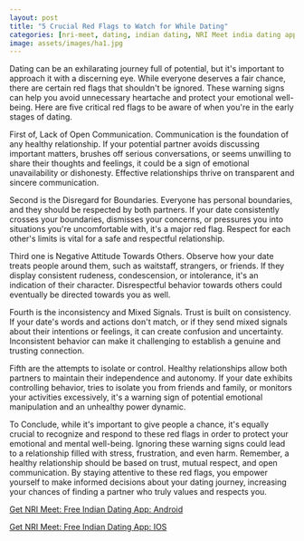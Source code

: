 ```yaml
---
layout: post
title: "5 Crucial Red Flags to Watch for While Dating"
categories: [nri-meet, dating, indian dating, NRI Meet india dating app]
image: assets/images/ha1.jpg
---
```


Dating can be an exhilarating journey full of potential, but it's important to approach it with a discerning eye. While everyone deserves a fair chance, there are certain red flags that shouldn't be ignored. These warning signs can help you avoid unnecessary heartache and protect your emotional well-being. Here are five critical red flags to be aware of when you're in the early stages of dating.

First of, Lack of Open Communication. Communication is the foundation of any healthy relationship. If your potential partner avoids discussing important matters, brushes off serious conversations, or seems unwilling to share their thoughts and feelings, it could be a sign of emotional unavailability or dishonesty. Effective relationships thrive on transparent and sincere communication.

Second is the Disregard for Boundaries. Everyone has personal boundaries, and they should be respected by both partners. If your date consistently crosses your boundaries, dismisses your concerns, or pressures you into situations you're uncomfortable with, it's a major red flag. Respect for each other's limits is vital for a safe and respectful relationship.

Third one is Negative Attitude Towards Others. Observe how your date treats people around them, such as waitstaff, strangers, or friends. If they display consistent rudeness, condescension, or intolerance, it's an indication of their character. Disrespectful behavior towards others could eventually be directed towards you as well.

Fourth is the inconsistency and Mixed Signals. Trust is built on consistency. If your date's words and actions don't match, or if they send mixed signals about their intentions or feelings, it can create confusion and uncertainty. Inconsistent behavior can make it challenging to establish a genuine and trusting connection.

Fifth are the attempts to isolate or control. Healthy relationships allow both partners to maintain their independence and autonomy. If your date exhibits controlling behavior, tries to isolate you from friends and family, or monitors your activities excessively, it's a warning sign of potential emotional manipulation and an unhealthy power dynamic.


To Conclude, while it's important to give people a chance, it's equally crucial to recognize and respond to these red flags in order to protect your emotional and mental well-being. Ignoring these warning signs could lead to a relationship filled with stress, frustration, and even harm. Remember, a healthy relationship should be based on trust, mutual respect, and open communication. By staying attentive to these red flags, you empower yourself to make informed decisions about your dating journey, increasing your chances of finding a partner who truly values and respects you.

[Get NRI Meet: Free Indian Dating App: Android](https://play.google.com/store/apps/details?id=com.koottali.app&hl=en_IN&gl=US)

[Get NRI Meet: Free Indian Dating App: IOS](https://apps.apple.com/us/app/koottali-connect-with-mallus/id6448742453)